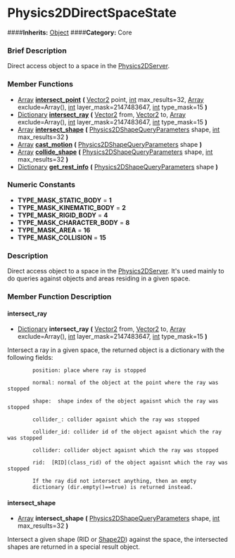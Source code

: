 #  Physics2DDirectSpaceState  
####**Inherits:** [Object](class_object)
####**Category:** Core

###  Brief Description  
Direct access object to a space in the [Physics2DServer](class_physics2dserver).

###  Member Functions 
  * [Array](class_array)  **[intersect&#95;point](#intersect_point)**  **(** [Vector2](class_vector2) point, [int](class_int) max_results=32, [Array](class_array) exclude=Array(), [int](class_int) layer_mask=2147483647, [int](class_int) type_mask=15  **)**
  * [Dictionary](class_dictionary)  **[intersect&#95;ray](#intersect_ray)**  **(** [Vector2](class_vector2) from, [Vector2](class_vector2) to, [Array](class_array) exclude=Array(), [int](class_int) layer_mask=2147483647, [int](class_int) type_mask=15  **)**
  * [Array](class_array)  **[intersect&#95;shape](#intersect_shape)**  **(** [Physics2DShapeQueryParameters](class_physics2dshapequeryparameters) shape, [int](class_int) max_results=32  **)**
  * [Array](class_array)  **[cast&#95;motion](#cast_motion)**  **(** [Physics2DShapeQueryParameters](class_physics2dshapequeryparameters) shape  **)**
  * [Array](class_array)  **[collide&#95;shape](#collide_shape)**  **(** [Physics2DShapeQueryParameters](class_physics2dshapequeryparameters) shape, [int](class_int) max_results=32  **)**
  * [Dictionary](class_dictionary)  **[get&#95;rest&#95;info](#get_rest_info)**  **(** [Physics2DShapeQueryParameters](class_physics2dshapequeryparameters) shape  **)**

###  Numeric Constants  
  * **TYPE_MASK_STATIC_BODY** = **1**
  * **TYPE_MASK_KINEMATIC_BODY** = **2**
  * **TYPE_MASK_RIGID_BODY** = **4**
  * **TYPE_MASK_CHARACTER_BODY** = **8**
  * **TYPE_MASK_AREA** = **16**
  * **TYPE_MASK_COLLISION** = **15**

###  Description  
Direct access object to a space in the [Physics2DServer](class_physics2dserver). It's used mainly to do queries against objects and areas residing in a given space.

###  Member Function Description  

#### <a name="intersect_ray">intersect_ray</a>
  * [Dictionary](class_dictionary)  **intersect&#95;ray**  **(** [Vector2](class_vector2) from, [Vector2](class_vector2) to, [Array](class_array) exclude=Array(), [int](class_int) layer_mask=2147483647, [int](class_int) type_mask=15  **)**

Intersect a ray in a given space, the returned object is a dictionary with the following fields: 

			position: place where ray is stopped

			normal: normal of the object at the point where the ray was stopped 

			shape:  shape index of the object agaisnt which the ray was stopped

			collider_: collider agaisnt which the ray was stopped

			collider_id: collider id of the object agaisnt which the ray was stopped

			collider: collider object agaisnt which the ray was stopped

			rid:  [RID](class_rid) of the object agaisnt which the ray was stopped

			If the ray did not intersect anything, then an empty
			dictionary (dir.empty()==true) is returned instead.

#### <a name="intersect_shape">intersect_shape</a>
  * [Array](class_array)  **intersect&#95;shape**  **(** [Physics2DShapeQueryParameters](class_physics2dshapequeryparameters) shape, [int](class_int) max_results=32  **)**

Intersect a given shape (RID or [Shape2D](class_shape2d)) against the space, the intersected shapes are returned in a special result object.
